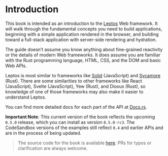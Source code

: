 # Introduction

This book is intended as an introduction to the [Leptos](https://github.com/leptos-rs/leptos) Web framework.
It will walk through the fundamental concepts you need to build applications,
beginning with a simple application rendered in the browser, and building toward a
full-stack application with server-side rendering and hydration.

The guide doesn’t assume you know anything about fine-grained reactivity or the
details of modern Web frameworks. It does assume you are familiar with the Rust
programming language, HTML, CSS, and the DOM and basic Web APIs.

Leptos is most similar to frameworks like [Solid](https://www.solidjs.com) (JavaScript)
and [Sycamore](https://sycamore-rs.netlify.app/) (Rust). There are some similarities
to other frameworks like React (JavaScript), Svelte (JavaScript), Yew (Rust), and
Dioxus (Rust), so knowledge of one of those frameworks may also make it easier to
understand Leptos.

You can find more detailed docs for each part of the API at [Docs.rs](https://docs.rs/leptos/latest/leptos/).

**Important Note**: This current version of the book reflects the upcoming `0.5.0` release, which you can install as version `0.5.0-rc3`. The CodeSandbox versions of the examples still reflect `0.4` and earlier APIs and are in the process of being updated.

> The source code for the book is available [here](https://github.com/leptos-rs/leptos/tree/main/docs/book). PRs for typos or clarification are always welcome.
